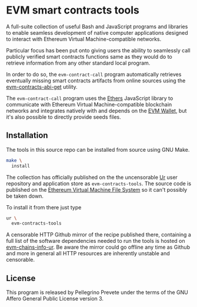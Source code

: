 [comment]: <> (SPDX-License-Identifier: AGPL-3.0)

[comment]: <> (-------------------------------------------------------------)
[comment]: <> (Copyright © 2024, 2025  Pellegrino Prevete)
[comment]: <> (All rights reserved)
[comment]: <> (-------------------------------------------------------------)

[comment]: <> (This program is free software: you can redistribute)
[comment]: <> (it and/or modify it under the terms of the GNU Affero)
[comment]: <> (General Public License as published by the Free)
[comment]: <> (Software Foundation, either version 3 of the License.)

[comment]: <> (This program is distributed in the hope that it will be useful,)
[comment]: <> (but WITHOUT ANY WARRANTY; without even the implied warranty of)
[comment]: <> (MERCHANTABILITY or FITNESS FOR A PARTICULAR PURPOSE. See the)
[comment]: <> (GNU Affero General Public License for more details.)

[comment]: <> (You should have received a copy of the GNU Affero General Public)
[comment]: <> (License along with this program.)
[comment]: <> (If not, see <https://www.gnu.org/licenses/>.)

# EVM smart contracts tools

A full-suite collection of useful Bash and JavaScript
programs and libraries to enable seamless development
of native computer applications designed to interact
with Ethereum Virtual Machine-compatible networks. 

Particular focus has been put onto giving users the ability
to seamlessly call publicly verified smart contracts functions
same as they would do to retrieve information from any other standard
local program.

In order to do so, the `evm-contract-call` program automatically
retrieves eventually missing smart contracts artifacts
from online sources using the
[evm-contracts-abi-get](
  https://github.com/themartiancompany/evm-contracts-abi-get)
utility.

The `evm-contract-call` program uses the 
[Ethers](
  https://github.com/ethers-io/ethers.js)
JavaScript library to
communicate with Ethereum Virtual Machine-compatible
blockchain networks and integrates natively with
and depends on the
[EVM Wallet](
  https://github.com/themartiancompany/evm-wallet),
but it's also possible to directly provide seeds files.

## Installation

The tools in this source repo
can be installed from source using GNU Make.

```bash
make \
  install
```

The collection has officially published on the
the uncensorable
[Ur](
  https://github.com/themartiancompany/ur)
user repository and application store as
`evm-contracts-tools`.
The source code is published on the
[Ethereum Virtual Machine File System](
  https://github.com/themartiancompany/evmfs)
so it can't possibly be taken down.

To install it from there just type

```bash
ur \
  evm-contracts-tools
```

A censorable HTTP Github mirror of the recipe published there,
containing a full list of the software dependencies needed to run the
tools is hosted on
[evm-chains-info-ur](
  https://github.com/themartiancompany/evm-contracts-tools-ur).
Be aware the mirror could go offline any time as Github and more
in general all HTTP resources are inherently unstable and censorable.

## License

This program is released by Pellegrino Prevete under the terms
of the GNU Affero General Public License version 3.
